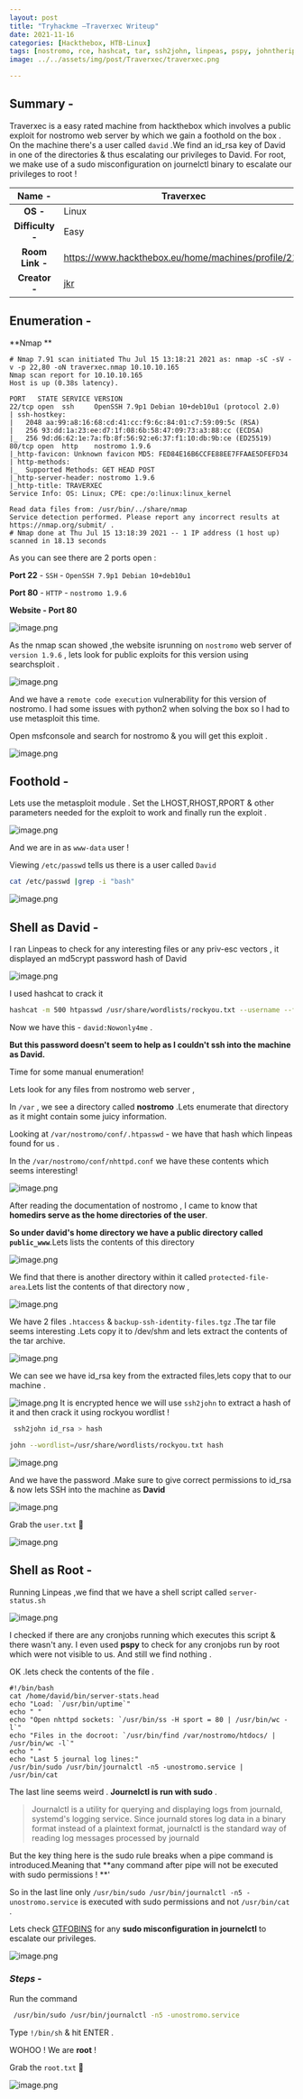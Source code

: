 ```yaml
---
layout: post
title: "Tryhackme —Traverxec Writeup"
date: 2021-11-16  
categories: [Hackthebox, HTB-Linux]
tags: [nostromo, rce, hashcat, tar, ssh2john, linpeas, pspy, johntheripper, gtfobins, journelctl tryhackme]
image: ../../assets/img/post/Traverxec/traverxec.png 

---
```


## Summary - 

 Traverxec is a easy rated machine from hackthebox which involves a public exploit for nostromo web server by which we gain a foothold on the box . On the machine there's a user called `david` .We find an id_rsa key of David in one of the directories  & thus escalating our privileges to David. For root, we make use of a sudo misconfiguration on journelctl binary to escalate our privileges to root !


| **Name  -** | Traverxec |
|:---:|---|
| **OS   -**    | Linux |
| **Difficulty -** | Easy |
| **Room Link   -** | https://www.hackthebox.eu/home/machines/profile/217 |
| **Creator   -** | [jkr](https://www.hackthebox.eu/home/users/profile/77141) |

## Enumeration - 

**Nmap **


```
# Nmap 7.91 scan initiated Thu Jul 15 13:18:21 2021 as: nmap -sC -sV -v -p 22,80 -oN traverxec.nmap 10.10.10.165
Nmap scan report for 10.10.10.165
Host is up (0.38s latency).

PORT   STATE SERVICE VERSION
22/tcp open  ssh     OpenSSH 7.9p1 Debian 10+deb10u1 (protocol 2.0)
| ssh-hostkey: 
|   2048 aa:99:a8:16:68:cd:41:cc:f9:6c:84:01:c7:59:09:5c (RSA)
|   256 93:dd:1a:23:ee:d7:1f:08:6b:58:47:09:73:a3:88:cc (ECDSA)
|_  256 9d:d6:62:1e:7a:fb:8f:56:92:e6:37:f1:10:db:9b:ce (ED25519)
80/tcp open  http    nostromo 1.9.6
|_http-favicon: Unknown favicon MD5: FED84E16B6CCFE88EE7FFAAE5DFEFD34
| http-methods: 
|_  Supported Methods: GET HEAD POST
|_http-server-header: nostromo 1.9.6
|_http-title: TRAVERXEC
Service Info: OS: Linux; CPE: cpe:/o:linux:linux_kernel

Read data files from: /usr/bin/../share/nmap
Service detection performed. Please report any incorrect results at https://nmap.org/submit/ .
# Nmap done at Thu Jul 15 13:18:39 2021 -- 1 IP address (1 host up) scanned in 18.13 seconds
``` 
As you can see there are 2 ports open :

**Port 22**  - `SSH`    - `OpenSSH 7.9p1 Debian 10+deb10u1 `

**Port 80**  - `HTTP`  - `nostromo 1.9.6`

**Website - Port 80**

![image.png](https://cdn.hashnode.com/res/hashnode/image/upload/v1626501511759/wGzYtNhut.png)

As the nmap scan showed ,the website isrunning on `nostromo`  web server of `version 1.9.6` , lets look for public exploits for this version using searchsploit .


![image.png](https://cdn.hashnode.com/res/hashnode/image/upload/v1626501650018/0r0mODJGa.png)

And we have a `remote code execution` vulnerability for this version of nostromo.
I had some issues with python2 when solving the box so I had to use metasploit  this time.

Open msfconsole and search for nostromo & you will get this exploit .

![image.png](https://cdn.hashnode.com/res/hashnode/image/upload/v1626501886372/qXzvevdRR.png)

## Foothold -

Lets use the metasploit module . Set the LHOST,RHOST,RPORT & other parameters needed  for the exploit to work and finally run the exploit .

![image.png](https://cdn.hashnode.com/res/hashnode/image/upload/v1626502025094/zSIi3oFaI.png)

And we are in as `www-data` user  !

Viewing `/etc/passwd` tells us there is a user called `David`


```bash
cat /etc/passwd |grep -i "bash"
``` 


![image.png](https://cdn.hashnode.com/res/hashnode/image/upload/v1626502184080/OLZ0T6ih4.png)

## Shell as David -

I ran Linpeas to check for any interesting files or any priv-esc vectors , it displayed an md5crypt password  hash of David 

![image.png](https://cdn.hashnode.com/res/hashnode/image/upload/v1626502540277/pFTAF4_TW.png)

I used hashcat to crack it 


```bash
hashcat -m 500 htpasswd /usr/share/wordlists/rockyou.txt --username --force
``` 
 

Now we have this - `david:Nowonly4me` .

**But this password doesn't seem to help as I couldn't ssh into the machine as David.**

Time for some manual enumeration!

Lets look for any files from nostromo web server ,

In `/var` , we see a directory called **nostromo** .Lets enumerate that directory as it might contain some juicy information.

Looking at `/var/nostromo/conf/.htpasswd` - we have that hash which linpeas found for us .

In the `/var/nostromo/conf/nhttpd.conf` we have these contents which seems interesting!

![image.png](https://cdn.hashnode.com/res/hashnode/image/upload/v1626502964249/2m1cEL5hT.png)

After reading the documentation of nostromo , I came to know that **homedirs serve as the home directories of the user**.

**So under david's home directory we have a public directory called `public_www`**.Lets lists the contents of this directory

![image.png](https://cdn.hashnode.com/res/hashnode/image/upload/v1626503406080/dxHW0QMQk.png)

We find that there is another directory within it called `protected-file-area`.Lets list the contents  of that directory now ,

![image.png](https://cdn.hashnode.com/res/hashnode/image/upload/v1626503551130/5LiHP0T7D.png)


We have 2 files `.htaccess` & `backup-ssh-identity-files.tgz` .The tar file seems interesting .Lets copy it to /dev/shm and lets extract the contents of the tar archive.


![image.png](https://cdn.hashnode.com/res/hashnode/image/upload/v1626503793599/BbXESSW2v.png)

We can see we have id_rsa key from the extracted files,lets copy that to our machine .

![image.png](https://cdn.hashnode.com/res/hashnode/image/upload/v1626504653363/CdZ50MkD3.png)
It is encrypted hence we will use `ssh2john` to extract a hash of it and then crack it using rockyou wordlist !


```bash
 ssh2john id_rsa > hash

john --wordlist=/usr/share/wordlists/rockyou.txt hash
``` 

![image.png](https://cdn.hashnode.com/res/hashnode/image/upload/v1626504849405/m16iIFs5B.png)

And we have the password .Make sure to give correct permissions to id_rsa & now lets SSH into the machine as **David** 

![image.png](https://cdn.hashnode.com/res/hashnode/image/upload/v1626505593907/t2P8pyPFg.png)

Grab the `user.txt` 🚩

![image.png](https://cdn.hashnode.com/res/hashnode/image/upload/v1626507874305/8yczE0Fxn.png)

## Shell as Root -

Running Linpeas ,we find that we have a shell script called `server-status.sh`

![image.png](https://cdn.hashnode.com/res/hashnode/image/upload/v1626505711907/SNmVcu7X-.png)


I checked if there are any cronjobs running which executes this script & there wasn't any. I even used **pspy** to check for any cronjobs run by root which were not visible to us. And still we find nothing . 

OK .lets check the contents of the file .
```
#!/bin/bash
cat /home/david/bin/server-stats.head
echo "Load: `/usr/bin/uptime`"
echo " "
echo "Open nhttpd sockets: `/usr/bin/ss -H sport = 80 | /usr/bin/wc -l`"
echo "Files in the docroot: `/usr/bin/find /var/nostromo/htdocs/ | /usr/bin/wc -l`"
echo " "
echo "Last 5 journal log lines:"
/usr/bin/sudo /usr/bin/journalctl -n5 -unostromo.service | /usr/bin/cat 

```
The last line seems weird . **Journelctl is run with sudo**  .

> Journalctl is a utility for querying and displaying logs from journald, systemd's logging service. Since journald stores log data in a binary format instead of a plaintext format, journalctl is the standard way of reading log messages processed by journald


But the key thing here is the sudo rule breaks when a pipe command is introduced.Meaning that **any command after  pipe will not be executed with sudo permissions ! **'

So in the last line only `/usr/bin/sudo /usr/bin/journalctl -n5 -unostromo.service` is executed with sudo permissions and not `/usr/bin/cat` .

Lets check   [GTFOBINS](https://gtfobins.github.io/gtfobins/journalctl/)  for any **sudo misconfiguration in journelctl** to escalate our privileges.

![image.png](https://cdn.hashnode.com/res/hashnode/image/upload/v1626507057730/7zgDvi3uN.png)

### *Steps* -

Run the command 

```bash
 /usr/bin/sudo /usr/bin/journalctl -n5 -unostromo.service
``` 


Type `!/bin/sh` & hit ENTER .

WOHOO ! We are **root** !

Grab the `root.txt` 🚩

![image.png](https://cdn.hashnode.com/res/hashnode/image/upload/v1626507547001/kUzsPWRe0c.png)
 